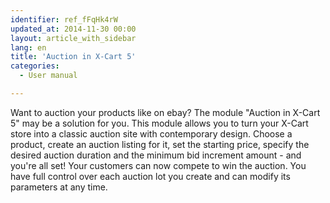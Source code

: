 ```yaml
---
identifier: ref_fFqHk4rW
updated_at: 2014-11-30 00:00
layout: article_with_sidebar
lang: en
title: 'Auction in X-Cart 5'
categories:
  - User manual

---
```



Want to auction your products like on ebay? The module "Auction in X-Cart 5" may be a solution for you. This module allows you to turn your X-Cart store into a classic auction site with contemporary design. Choose a product, create an auction listing for it, set the starting price, specify the desired auction duration and the minimum bid increment amount - and you're all set! Your customers can now compete to win the auction. You have full control over each auction lot you create and can modify its parameters at any time.